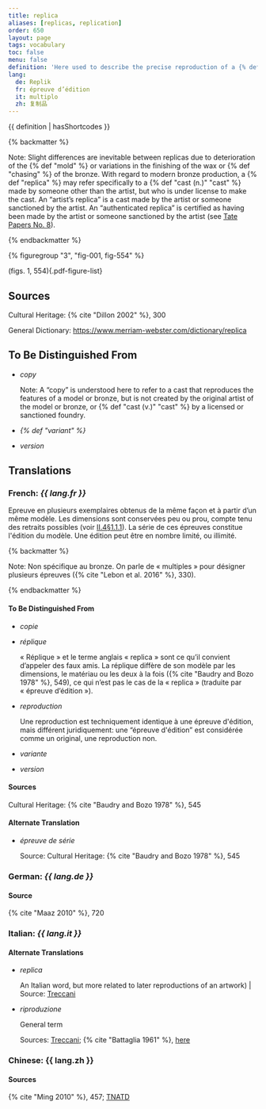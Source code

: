 ```yaml
---
title: replica
aliases: [replicas, replication]
order: 650
layout: page
tags: vocabulary
toc: false
menu: false
definition: 'Here used to describe the precise reproduction of a {% def "bronze" %} made by the same artist or foundry as the original bronze. Also refers to same-scale reproductions of a {% def "model" %} made at different stages in the casting process (e.g., a wax replica, and a refractory replica used to make the {% def "core" %} in {% def "sand casting" %} or {% def "piece-mold" %}) casting. In {% def "lost-wax casting" %}, bronzes fashioned from {% def "inter-models" %} made from the same piece molds taken from the master model are considered replicas of the original. In sand casting, it refers to bronzes made using the same {% def "chef-modèle" %}. Numerous replicas of the same bronze are called “multiples.”'
lang:
  de: Replik
  fr: épreuve d’édition
  it: multiplo
  zh: 复制品
---
```


{{ definition | hasShortcodes }}

{% backmatter %}

Note: Slight differences are inevitable between replicas due to deterioration of the {% def "mold" %} or variations in the finishing of the wax or {% def "chasing" %} of the bronze. With regard to modern bronze production, a {% def "replica" %} may refer specifically to a {% def "cast (n.)" "cast" %} made by someone other than the artist, but who is under license to make the cast. An “artist’s replica” is a cast made by the artist or someone sanctioned by the artist. An “authenticated replica” is certified as having been made by the artist or someone sanctioned by the artist (see [Tate Papers No. 8](https://www.tate.org.uk/research/publications/tate-papers/08/terminology-for-further-expansion)).

{% endbackmatter %}

{% figuregroup "3", "fig-001, fig-554" %}

(figs. 1, 554){.pdf-figure-list}

## Sources

Cultural Heritage: {% cite "Dillon 2002" %}, 300

General Dictionary: <https://www.merriam-webster.com/dictionary/replica>

## To Be Distinguished From

- *copy*

    Note: A “copy” is understood here to refer to a cast that reproduces the features of a model or bronze, but is not created by the original artist of the model or bronze, or {% def "cast (v.)" "cast" %} by a licensed or sanctioned foundry.

- *{% def "variant" %}*
- *version*

## Translations

<div class="accordion">

### **French**: *{{ lang.fr }}*

Epreuve en plusieurs exemplaires obtenus de la même façon et à partir d’un même modèle. Les dimensions sont conservées peu ou prou, compte tenu des retraits possibles (voir [II.4§1.1.1](/vol-2/4/#S1.1.1)). La série de ces épreuves constitue l'édition du modèle. Une édition peut être en nombre limité, ou illimité.

{% backmatter %}

Note: Non spécifique au bronze. On parle de « multiples » pour désigner plusieurs épreuves ({% cite "Lebon et al. 2016" %}, 330).

{% endbackmatter %}

#### To Be Distinguished From

- *copie*
- *réplique*

    « Réplique » et le terme anglais « replica » sont ce qu’il convient d’appeler des faux amis. La réplique diffère de son modèle par les dimensions, le matériau ou les deux à la fois ({% cite "Baudry and Bozo 1978" %}, 549), ce qui n’est pas le cas de la « replica » (traduite par « épreuve d’édition »).

- *reproduction*

    Une reproduction est techniquement identique à une épreuve d'édition, mais différent juridiquement: une “épreuve d'édition” est considérée comme un original, une reproduction non.

- *variante*
- *version*

#### Sources

Cultural Heritage: {% cite "Baudry and Bozo 1978" %}, 545

#### Alternate Translation

- *épreuve de série*

    Source: Cultural Heritage: {% cite "Baudry and Bozo 1978" %}, 545

### **German**: *{{ lang.de }}*

#### Source

{% cite "Maaz 2010" %}, 720

### **Italian**: *{{ lang.it }}*

#### Alternate Translations

- *replica*

    An Italian word, but more related to later reproductions of an artwork) | Source: [Treccani](https://www.treccani.it/vocabolario/replica/)

- *riproduzione*

    General term

    Sources: [Treccani](http://www.treccani.it/vocabolario/riproduzione); {% cite "Battaglia 1961" %}, [here](http://www.gdli.it/pdf_viewer/Scripts/pdf.js/web/viewer.asp?file=/PDF/GDLI16/GDLI_16_ocr_726.pdf&parola=riproduzione)

### **Chinese**: {{ lang.zh }}

#### Sources

{% cite "Ming 2010" %}, 457; [TNATD](https://terms.naer.edu.tw/detail/625076/?index=1)

</div>
